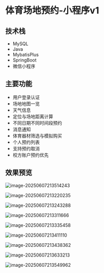 # 体育场地预约-小程序v1

<MyGlobalComponent />

## 技术栈

- MySQL
- Java
- MybatisPlus
- SpringBoot
- 微信小程序

## 主要功能

- 用户登录认证
- 场地地图一览
- 天气信息
- 定位与场地距离计算
- 不同日期不同时间段预约
- 消息通知
- 体育器材筛选与模拟购买
- 个人预约列表
- 支持预约取消
- 校方账户预约优先

## 效果预览

![image-20250607213514243](http://cdn.qiniu.liyansheng.top/img/image-20250607213514243.png)

![image-20250607213220235](http://cdn.qiniu.liyansheng.top/img/image-20250607213220235.png)

![image-20250607213243288](http://cdn.qiniu.liyansheng.top/img/image-20250607213243288.png)

![image-20250607213311666](http://cdn.qiniu.liyansheng.top/img/image-20250607213311666.png)

![image-20250607213335458](http://cdn.qiniu.liyansheng.top/img/image-20250607213335458.png)

![image-20250607213411110](http://cdn.qiniu.liyansheng.top/img/image-20250607213411110.png)

![image-20250607213438362](http://cdn.qiniu.liyansheng.top/img/image-20250607213438362.png)

![image-20250607213633213](http://cdn.qiniu.liyansheng.top/img/image-20250607213633213.png)

![image-20250607213549962](http://cdn.qiniu.liyansheng.top/img/image-20250607213549962.png)